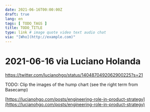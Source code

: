 ```yaml
---
date: 2021-06-16T00:00:00Z
draft: true
lang: en
tags: [ TODO_TAGS ]
title: TODO_TITLE
type: link # image quote video text audio chat
via: "[Who](http://example.com)"
---
```



# 2021-06-16 via Luciano Holanda
https://twitter.com/lucianohgo/status/1404870492062900225?s=21

TODO: Clip the images of the hump chart (see the right term from Basecamp)

[https://lucianohgo.com/posts/engineering-role-in-product-strategy](https://lucianohgo.com/posts/engineering-role-in-product-strategy)

